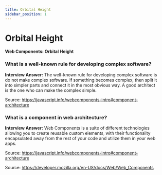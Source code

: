 ```yaml
---
title: Orbital Height
sidebar_position: 1
---
```


# Orbital Height

**Web Components: Orbital Height**

<head>
  <title>Orbital Height - JavaScript Interview Questions & Answers</title>
  <meta charSet="utf-8" />
</head>

### What is a well-known rule for developing complex software?

**Interview Answer:** The well-known rule for developing complex software is do not make complex software. If something becomes complex, then split it into simpler parts and connect it in the most obvious way. A good architect is the one who can make the complex simple.

Source: <https://javascript.info/webcomponents-intro#component-architecture>

### What is a component in web architecture?

**Interview Answer:** Web Components is a suite of different technologies allowing you to create reusable custom elements, with their functionality encapsulated away from the rest of your code and utilize them in your web apps.

Source: <https://javascript.info/webcomponents-intro#component-architecture>

Source: <https://developer.mozilla.org/en-US/docs/Web/Web_Components>
